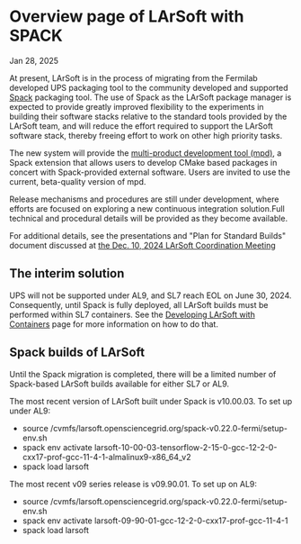 ﻿# Overview page of LArSoft with SPACK

Jan 28, 2025

At present, LArSoft is in the process of migrating from the Fermilab developed UPS packaging tool to the community developed and supported [Spack](https://spack.io/) packaging tool. The use of Spack as the LArSoft package manager is expected to provide greatly improved flexibility to the experiments in building their software stacks relative to the standard tools provided by the LArSoft team, and will reduce the effort required to support the LArSoft software stack, thereby freeing effort to work on other high priority tasks. 

The new system will provide the [multi-product development tool (mpd)](https://github.com/FNALssi/spack-mpd), a Spack extension that allows users to develop CMake based packages in concert with Spack-provided external software. Users are invited to use the current, beta-quality version of mpd. 

Release mechanisms and procedures are still under development, where efforts are focused on exploring a new continuous integration solution.Full technical and procedural details will be provided as they become available.

For additional details, see the presentations and "Plan for Standard Builds" document discussed at [the Dec. 10, 2024 LArSoft Coordination Meeting](https://indico.fnal.gov/event/67311/)


## The interim solution

UPS will not be supported under AL9, and SL7 reach EOL on June 30, 2024. Consequently, until Spack is fully deployed, all LArSoft builds must be performed within SL7 containers. See the [Developing LArSoft with Containers](https://larsoft.github.io/LArSoftWiki/Developing_LArSoft_with_Containers) page for more information on how to do that.



## Spack builds of LArSoft

Until the Spack migration is completed, there will be a limited number of Spack-based LArSoft builds available for either SL7 or AL9. 

The most recent version of LArSoft built under Spack is v10.00.03. To set up under AL9:
* source /cvmfs/larsoft.opensciencegrid.org/spack-v0.22.0-fermi/setup-env.sh
* spack env activate larsoft-10-00-03-tensorflow-2-15-0-gcc-12-2-0-cxx17-prof-gcc-11-4-1-almalinux9-x86_64_v2
* spack load larsoft

The most recent v09 series release is v09.90.01. To set up on AL9:
* source /cvmfs/larsoft.opensciencegrid.org/spack-v0.22.0-fermi/setup-env.sh
* spack env activate larsoft-09-90-01-gcc-12-2-0-cxx17-prof-gcc-11-4-1
* spack load larsoft
